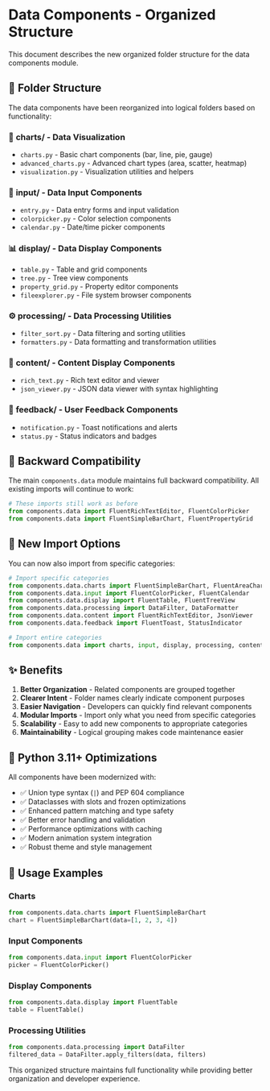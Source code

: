 # Data Components - Organized Structure

This document describes the new organized folder structure for the data components module.

## 📁 Folder Structure

The data components have been reorganized into logical folders based on functionality:

### 🎯 **charts/** - Data Visualization
- `charts.py` - Basic chart components (bar, line, pie, gauge)
- `advanced_charts.py` - Advanced chart types (area, scatter, heatmap)
- `visualization.py` - Visualization utilities and helpers

### 📝 **input/** - Data Input Components
- `entry.py` - Data entry forms and input validation
- `colorpicker.py` - Color selection components
- `calendar.py` - Date/time picker components

### 📊 **display/** - Data Display Components
- `table.py` - Table and grid components
- `tree.py` - Tree view components
- `property_grid.py` - Property editor components
- `fileexplorer.py` - File system browser components

### ⚙️ **processing/** - Data Processing Utilities
- `filter_sort.py` - Data filtering and sorting utilities
- `formatters.py` - Data formatting and transformation utilities

### 📄 **content/** - Content Display Components
- `rich_text.py` - Rich text editor and viewer
- `json_viewer.py` - JSON data viewer with syntax highlighting

### 🔔 **feedback/** - User Feedback Components
- `notification.py` - Toast notifications and alerts
- `status.py` - Status indicators and badges

## 🔄 Backward Compatibility

The main `components.data` module maintains full backward compatibility. All existing imports will continue to work:

```python
# These imports still work as before
from components.data import FluentRichTextEditor, FluentColorPicker
from components.data import FluentSimpleBarChart, FluentPropertyGrid
```

## 🚀 New Import Options

You can now also import from specific categories:

```python
# Import specific categories
from components.data.charts import FluentSimpleBarChart, FluentAreaChart
from components.data.input import FluentColorPicker, FluentCalendar
from components.data.display import FluentTable, FluentTreeView
from components.data.processing import DataFilter, DataFormatter
from components.data.content import FluentRichTextEditor, JsonViewer
from components.data.feedback import FluentToast, StatusIndicator

# Import entire categories
from components.data import charts, input, display, processing, content, feedback
```

## ✨ Benefits

1. **Better Organization** - Related components are grouped together
2. **Clearer Intent** - Folder names clearly indicate component purposes
3. **Easier Navigation** - Developers can quickly find relevant components
4. **Modular Imports** - Import only what you need from specific categories
5. **Scalability** - Easy to add new components to appropriate categories
6. **Maintainability** - Logical grouping makes code maintenance easier

## 🔧 Python 3.11+ Optimizations

All components have been modernized with:
- ✅ Union type syntax (`|`) and PEP 604 compliance
- ✅ Dataclasses with slots and frozen optimizations
- ✅ Enhanced pattern matching and type safety
- ✅ Better error handling and validation
- ✅ Performance optimizations with caching
- ✅ Modern animation system integration
- ✅ Robust theme and style management

## 📖 Usage Examples

### Charts
```python
from components.data.charts import FluentSimpleBarChart
chart = FluentSimpleBarChart(data=[1, 2, 3, 4])
```

### Input Components
```python
from components.data.input import FluentColorPicker
picker = FluentColorPicker()
```

### Display Components
```python
from components.data.display import FluentTable
table = FluentTable()
```

### Processing Utilities
```python
from components.data.processing import DataFilter
filtered_data = DataFilter.apply_filters(data, filters)
```

This organized structure maintains full functionality while providing better organization and developer experience.
